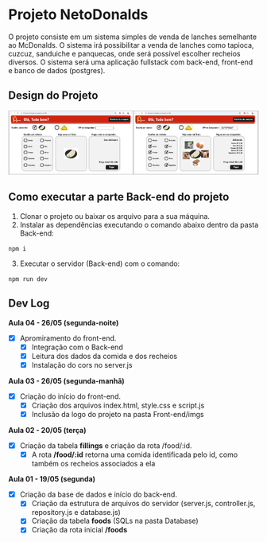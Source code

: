 # Projeto NetoDonalds

O projeto consiste em um sistema simples de venda de lanches semelhante ao McDonalds. O sistema irá possibilitar a venda de lanches como tapioca, cuzcuz, sanduiche e panquecas, onde será possível escolher recheios diversos. O sistema será uma aplicação fullstack com back-end, front-end e banco de dados (postgres).

## Design do Projeto

![alt text](image-1.png)

## Como executar a parte Back-end do projeto

1. Clonar o projeto ou baixar os arquivo para a sua máquina.
2. Instalar as dependências executando o comando abaixo dentro da pasta Back-end:

```
npm i
```

3. Executar o servidor (Back-end) com o comando:

```
npm run dev
```

## Dev Log

**Aula 04 - 26/05 (segunda-noite)**

- [x] Apromiramento do front-end.
  - [x] Integração com o Back-end
  - [x] Leitura dos dados da comida e dos recheios
  - [x] Instalação do cors no server.js

**Aula 03 - 26/05 (segunda-manhã)**

- [x] Criação do início do front-end.
  - [x] Criação dos arquivos index.html, style.css e script.js
  - [x] Inclusão da logo do projeto na pasta Front-end/imgs

**Aula 02 - 20/05 (terça)**

- [x] Criação da tabela **fillings** e criação da rota /food/:id.
  - [x] A rota **/food/:id** retorna uma comida identificada pelo id, como também os recheios associados a ela

**Aula 01 - 19/05 (segunda)**

- [x] Criação da base de dados e início do back-end.
  - [x] Criação da estrutura de arquivos do servidor (server.js, controller.js, repository.js e database.js)
  - [x] Criação da tabela **foods** (SQLs na pasta Database)
  - [x] Criação da rota inicial **/foods**
